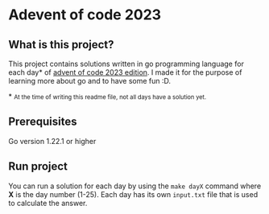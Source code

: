 # Adevent of code 2023

## What is this project?

This project contains solutions written in go programming language for each day\* of [advent of code 2023 edition](https://adventofcode.com/2023). I made it for the purpose of learning more about go and to have some fun :D.

\* <small>At the time of writing this readme file, not all days have a solution yet.</small>

## Prerequisites

Go version 1.22.1 or higher

## Run project

You can run a solution for each day by using the `make dayX` command where **X** is the day number (1-25). Each day has its own `input.txt` file that is used to calculate the answer.
